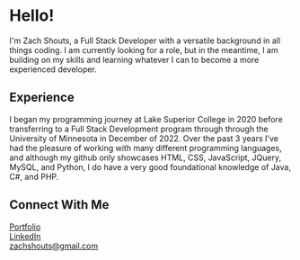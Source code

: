 # Hello!

I'm Zach Shouts, a Full Stack Developer with a versatile background in all things coding. I am currently looking for a role, but in the meantime, I am building on my skills and learning whatever I can to become a more experienced developer.


## Experience

I began my programming journey at Lake Superior College in 2020 before transferring to a Full Stack Development program through through the University of Minnesota in December of 2022. Over the past 3 years I've had the pleasure of working with many different programming languages, and although my github only showcases HTML, CSS, JavaScript, JQuery, MySQL, and Python, I do have a very good foundational knowledge of Java, C#, and PHP. 


## Connect With Me

[Portfolio](https://zachshouts.github.io/portfolio/)\
[LinkedIn](https://www.linkedin.com/in/zach-shouts/)\
[zachshouts@gmail.com](mailto:zachshouts@gmail.com)
